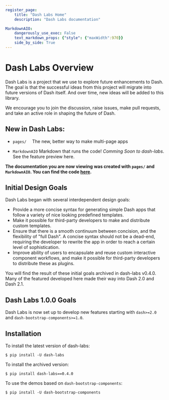 ```yaml
---
register_page:
    title: "Dash Labs Home"
    description: "Dash Labs documentation"

MarkdownAIO: 
    dangerously_use_exec: False
    text_markdown_props: {"style": {"maxWidth":970}}
    side_by_side: True
---
```


# Dash Labs Overview
Dash Labs is a project that we use to explore future enhancements to Dash. The goal is that the successful ideas from this project will migrate into future versions of Dash itself. And over time, new ideas will be added to this library.

We encourage you to join the discussion, raise issues, make pull requests, and take an active role in shaping the future of Dash.


## New in Dash Labs:

- `pages/  ` The new, better way to make multi-page apps

- `MarkdownAIO`  Markdown that runs the code!  _Comming Soon to dash-labs_.  See the feature preview here.

__The documentation you are now viewing was created with `pages/` and `MarkdownAIO`. You can find the code [here]().__



## Initial Design Goals
Dash Labs began with several interdependent design goals:
 - Provide a more concise syntax for generating simple Dash apps that follow a variety of nice looking predefined templates.
 - Make it possible for third-party developers to make and distribute custom templates.
 - Ensure that there is a smooth continuum between concision, and the flexibility of "full Dash". A concise syntax should not be a dead-end, requiring the developer to rewrite the app in order to reach a certain level of sophistication.
 - Improve ability of users to encapsulate and reuse custom interactive component workflows, and make it possible for third-party developers to distribute these as plugins.  

You will find the result of these initial goals archived in dash-labs v0.4.0.  Many of the featured developed here made their way into Dash 2.0 and Dash 2.1.

## Dash Labs 1.0.0 Goals

Dash Labs is now set up to develop new features starting with `dash>=2.0` and `dash-bootstrap-components>=1.0`. 

## Installation
To install the latest version of dash-labs:

``` 
$ pip install -U dash-labs
```

To install the archived version:
```
$ pip install dash-labs==0.4.0
```

To use the demos  based on `dash-bootstrap-components`:

```
$ pip install -U dash-bootstrap-components 
```
 